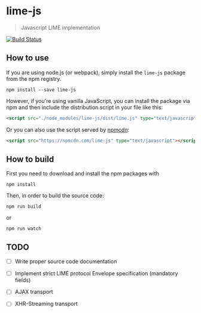# lime-js
> Javascript LIME implementation

[![Build Status](https://travis-ci.org/takenet/lime-js.svg)](https://travis-ci.org/takenet/lime-js)

## How to use
If you are using node.js (or webpack), simply install the `lime-js` package from the npm registry.

    npm install --save lime-js

However, if you're using vanilla JavaScript, you can install the package via npm and then include the distribution script in your file like this:
```html
<script src="./node_modules/lime-js/dist/lime.js" type="text/javascript"></script>
```

Or you can also use the script served by [npmcdn](https://npmcdn.com):
```html
<script src="https://npmcdn.com/lime-js" type="text/javascript"></script>
```

## How to build
First you need to download and install the npm packages with
```
npm install
```

Then, in order to build the source code:
```
npm run build
```
or
```
npm run watch
```

## TODO
- [ ] Write proper source code documentation
- [ ] Implement strict LIME protocol Envelope specification (mandatory fields)

- [ ] AJAX transport
- [ ] XHR-Streaming transport
